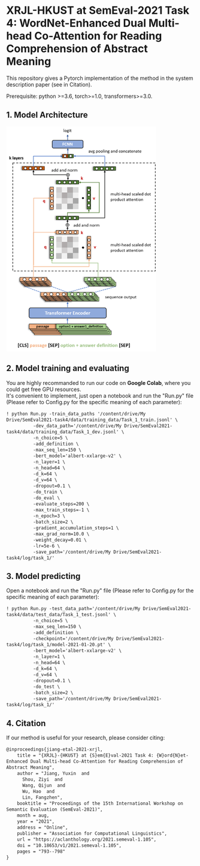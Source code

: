 # XRJL-HKUST at SemEval-2021 Task 4: WordNet-Enhanced Dual Multi-head Co-Attention for Reading Comprehension of Abstract Meaning

This repository gives a Pytorch implementation of the method in the system description paper (see in Citation).

Prerequisite: python >=3.6, torch>=1.0, transformers>=3.0.

## 1. Model Architecture

<img src="https://github.com/zzshou/RCAM/blob/master/Model/model%20architecture.png" width="400" height="600">

## 2. Model training and evaluating
You are highly recommanded to run our code on **Google Colab**, where you could get free GPU resources.  
It's convenient to implement, just open a notebook and run the "Run.py" file (Please refer to Config.py for the specific meaning of each parameter):
```
! python Run.py -train_data_paths '/content/drive/My Drive/SemEval2021-task4/data/training_data/Task_1_train.jsonl' \
          -dev_data_path='/content/drive/My Drive/SemEval2021-task4/data/training_data/Task_1_dev.jsonl' \
          -n_choice=5 \
          -add_definition \
          -max_seq_len=150 \
          -bert_model='albert-xxlarge-v2' \
          -n_layer=1 \
          -n_head=64 \
          -d_k=64 \
          -d_v=64 \
          -dropout=0.1 \
          -do_train \
          -do_eval \
          -evaluate_steps=200 \
          -max_train_steps=-1 \
          -n_epoch=3 \
          -batch_size=2 \
          -gradient_accumulation_steps=1 \
          -max_grad_norm=10.0 \
          -weight_decay=0.01 \
          -lr=5e-6 \
          -save_path='/content/drive/My Drive/SemEval2021-task4/log/task_1/'
```

## 3. Model predicting
Open a notebook and run the "Run.py" file (Please refer to Config.py for the specific meaning of each parameter):
```
! python Run.py -test_data_path='/content/drive/My Drive/SemEval2021-task4/data/test_data/Task_1_test.jsonl' \
          -n_choice=5 \
          -max_seq_len=150 \
          -add_definition \
          -checkpoint='/content/drive/My Drive/SemEval2021-task4/log/task_1/model-2021-01-20.pt' \
          -bert_model='albert-xxlarge-v2' \
          -n_layer=1 \
          -n_head=64 \
          -d_k=64 \
          -d_v=64 \
          -dropout=0.1 \
          -do_test \
          -batch_size=2 \
          -save_path='/content/drive/My Drive/SemEval2021-task4/log/task_1/'
```

## 4. Citation
If our method is useful for your research, please consider citing:
```
@inproceedings{jiang-etal-2021-xrjl,
    title = "{XRJL}-{HKUST} at {S}em{E}val-2021 Task 4: {W}ord{N}et-Enhanced Dual Multi-head Co-Attention for Reading Comprehension of Abstract Meaning",
    author = "Jiang, Yuxin  and
      Shou, Ziyi  and
      Wang, Qijun  and
      Wu, Hao  and
      Lin, Fangzhen",
    booktitle = "Proceedings of the 15th International Workshop on Semantic Evaluation (SemEval-2021)",
    month = aug,
    year = "2021",
    address = "Online",
    publisher = "Association for Computational Linguistics",
    url = "https://aclanthology.org/2021.semeval-1.105",
    doi = "10.18653/v1/2021.semeval-1.105",
    pages = "793--798"
}
```
